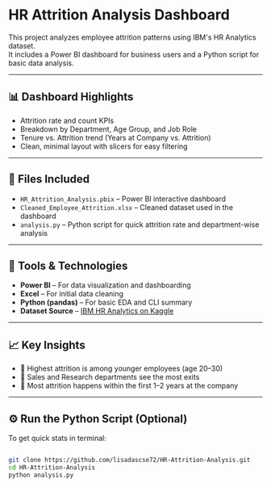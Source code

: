 # HR Attrition Analysis Dashboard

This project analyzes employee attrition patterns using IBM's HR Analytics dataset.  
It includes a Power BI dashboard for business users and a Python script for basic data analysis.

---

## 📊 Dashboard Highlights
- Attrition rate and count KPIs
- Breakdown by Department, Age Group, and Job Role
- Tenure vs. Attrition trend (Years at Company vs. Attrition)
- Clean, minimal layout with slicers for easy filtering

---

## 📁 Files Included
- `HR_Attrition_Analysis.pbix` – Power BI interactive dashboard
- `Cleaned_Employee_Attrition.xlsx` – Cleaned dataset used in the dashboard
- `analysis.py` – Python script for quick attrition rate and department-wise analysis

---

## 🧰 Tools & Technologies
- **Power BI** – For data visualization and dashboarding
- **Excel** – For initial data cleaning
- **Python (pandas)** – For basic EDA and CLI summary
- **Dataset Source** – [IBM HR Analytics on Kaggle](https://www.kaggle.com/datasets/pavansubhasht/ibm-hr-analytics-attrition-dataset)

---

## 📈 Key Insights
- 🔸 Highest attrition is among younger employees (age 20–30)
- 🔸 Sales and Research departments see the most exits
- 🔸 Most attrition happens within the first 1–2 years at the company

---

## ⚙️ Run the Python Script (Optional)
To get quick stats in terminal:

```bash

git clone https://github.com/lisadascse72/HR-Attrition-Analysis.git
cd HR-Attrition-Analysis
python analysis.py

